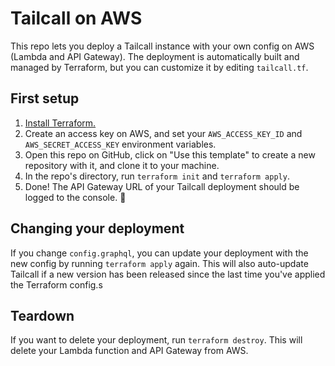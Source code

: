# Tailcall on AWS
This repo lets you deploy a Tailcall instance with your own config on AWS (Lambda and API Gateway). The deployment is automatically built and managed by Terraform, but you can customize it by editing `tailcall.tf`.

## First setup
1. [Install Terraform.](https://developer.hashicorp.com/terraform/tutorials/aws-get-started/install-cli)
1. Create an access key on AWS, and set your `AWS_ACCESS_KEY_ID` and `AWS_SECRET_ACCESS_KEY` environment variables.
1. Open this repo on GitHub, click on "Use this template" to create a new repository with it, and clone it to your machine.
1. In the repo's directory, run `terraform init` and `terraform apply`.
1. Done! The API Gateway URL of your Tailcall deployment should be logged to the console. 🎉

## Changing your deployment
If you change `config.graphql`, you can update your deployment with the new config by running `terraform apply` again. This will also auto-update Tailcall if a new version has been released since the last time you've applied the Terraform config.s

## Teardown
If you want to delete your deployment, run `terraform destroy`. This will delete your Lambda function and API Gateway from AWS.
